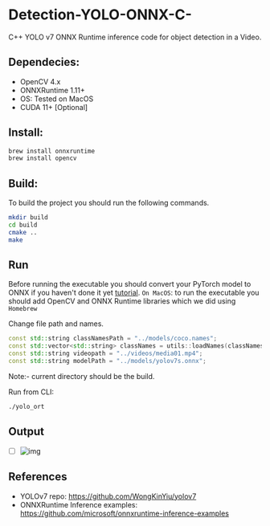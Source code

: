 # Detection-YOLO-ONNX-C-
C++ YOLO v7 ONNX Runtime inference code for object detection in a Video.

## Dependecies:

* OpenCV 4.x
* ONNXRuntime 1.11+
* OS: Tested on MacOS
* CUDA 11+ [Optional]

## Install:

```bash
brew install onnxruntime
brew install opencv
```

## Build:

To build the project you should run the following commands.

```bash
mkdir build
cd build
cmake .. 
make
```

## Run

Before running the executable you should convert your PyTorch model to ONNX if you haven't done it yet [tutorial](https://medium.com/deci-ai/tutorial-converting-a-pytorch-model-to-onnx-format-f1bbce156d2a).
`On MacOS`: to run the executable you should add OpenCV and ONNX Runtime libraries which we did using `Homebrew`

Change file path and names.

```c++
const std::string classNamesPath = "../models/coco.names"; 
const std::vector<std::string> classNames = utils::loadNames(classNamesPath);
const std::string videopath = "../videos/media01.mp4";   
const std::string modelPath = "../models/yolov7s.onnx";
```

Note:- current directory should be the build.

Run from CLI:

```bash
./yolo_ort
```

## Output

* [ ] ![img](output.gif)

## References

- YOLOv7 repo: https://github.com/WongKinYiu/yolov7
- ONNXRuntime Inference examples: https://github.com/microsoft/onnxruntime-inference-examples
